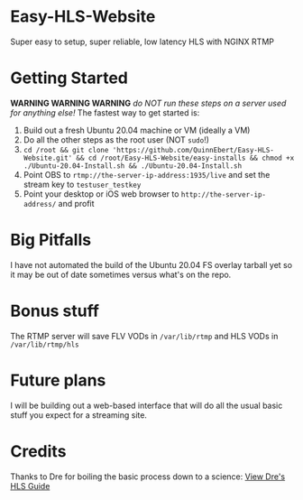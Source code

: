 # Easy-HLS-Website
 Super easy to setup, super reliable, low latency HLS with NGINX RTMP

# Getting Started
 **WARNING WARNING WARNING** *do NOT run these steps on a server used for anything else!*
 The fastest way to get started is:
 1. Build out a fresh Ubuntu 20.04 machine or VM (ideally a VM)
 2. Do all the other steps as the root user (NOT `sudo`!)
 3. `cd /root && git clone 'https://github.com/QuinnEbert/Easy-HLS-Website.git' && cd /root/Easy-HLS-Website/easy-installs && chmod +x ./Ubuntu-20.04-Install.sh && ./Ubuntu-20.04-Install.sh`
 4. Point OBS to `rtmp://the-server-ip-address:1935/live` and set the stream key to `testuser_testkey`
 5. Point your desktop or iOS web browser to `http://the-server-ip-address/` and profit

# Big Pitfalls
 I have not automated the build of the Ubuntu 20.04 FS overlay tarball yet so it may be out of date sometimes versus what's on the repo.

# Bonus stuff
 The RTMP server will save FLV VODs in `/var/lib/rtmp` and HLS VODs in `/var/lib/rtmp/hls`

# Future plans
 I will be building out a web-based interface that will do all the usual basic stuff you expect for a streaming site.

# Credits
 Thanks to Dre for boiling the basic process down to a science:
 [View Dre's HLS Guide](https://www.ustoopia.nl/featured/nginx-rtmp-hls-ssl-videojs-on-ubuntu-18-04/)
